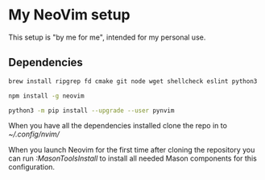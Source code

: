 # My NeoVim setup

This setup is "by me for me", intended for my personal use.

## Dependencies

```sh
brew install ripgrep fd cmake git node wget shellcheck eslint python3
```

```sh
npm install -g neovim
```

```sh
python3 -m pip install --upgrade --user pynvim
```

When you have all the dependencies installed clone the repo in to
_~/.config/nvim/_

When you launch Neovim for the first time after cloning the repository you can
run _:MasonToolsInstall_ to install all needed Mason components for this
configuration.
